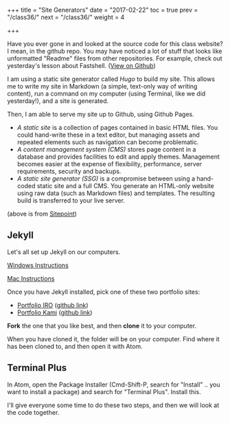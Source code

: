 +++
title = "Site Generators"
date = "2017-02-22"
toc = true
prev = "/class36/"
next = "/class36/"
weight = 4

+++


Have you ever gone in and looked at the source code for this class website?  I mean, in the github repo.  You may have noticed a lot of stuff that looks like unformatted "Readme" files from other repositories.  For example, check out yesterday's lesson about Fastshell. ([View on Github](https://github.com/kellygrape/com402-17/blob/master/content/class35/fastshell.md))

I am using a static site generator called *Hugo* to build my site.  This allows me to write my site in Markdown (a simple, text-only way of writing content), run a command on my computer (using Terminal, like we did yesterday!), and a site is generated.

Then, I am able to serve my site up to Github, using Github Pages.


- *A static site* is a collection of pages contained in basic HTML files. You could hand-write these in a text editor, but managing assets and repeated elements such as navigation can become problematic.
- *A content management system (CMS)* stores page content in a database and provides facilities to edit and apply themes. Management becomes easier at the expense of flexibility, performance, server requirements, security and backups.
- *A static site generator (SSG)* is a compromise between using a hand-coded static site and a full CMS. You generate an HTML-only website using raw data (such as Markdown files) and templates. The resulting build is transferred to your live server.

(above is from [Sitepoint](https://www.sitepoint.com/7-reasons-not-use-static-site-generator/))


## Jekyll

Let's all set up Jekyll on our computers.

[Windows Instructions](https://davidburela.wordpress.com/2015/11/28/easily-install-jekyll-on-windows-with-3-command-prompt-entries-and-chocolatey/)

[Mac Instructions](http://treehouse.github.io/installation-guides/mac/jekyll-mac.html)

Once you have Jekyll installed, pick one of these two portfolio sites:

- [Portfolio IRO](http://madebymunsters.github.io/portfolio-iro/) ([github link](https://github.com/bloc/portfolio-iro))
- [Portfolio Kami](http://madebymunsters.github.io/portfolio-kami/) ([github link](https://github.com/madebymunsters/portfolio-kami))

**Fork** the one that you like best, and then **clone** it to your computer.

When you have cloned it, the folder will be on your computer. Find where it has been cloned to, and then open it with Atom.

## Terminal Plus

In Atom, open the Package Installer (Cmd-Shift-P, search for "Install" .. you want to install a package) and search for "Terminal Plus".  Install this.


I'll give everyone some time to do these two steps, and then we will look at the code together.